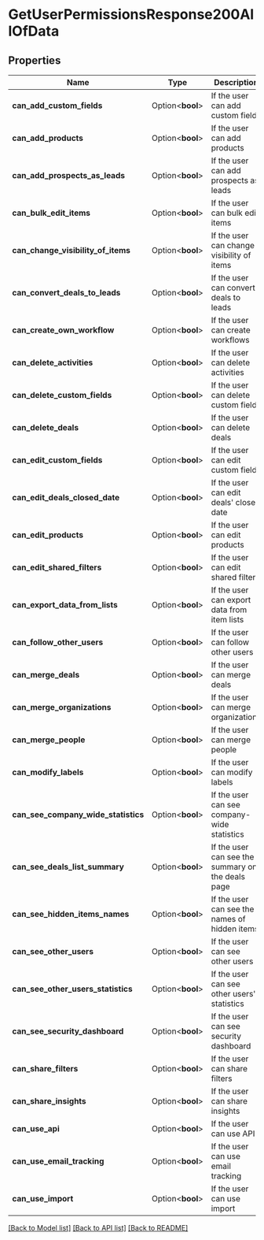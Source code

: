 # GetUserPermissionsResponse200AllOfData

## Properties

Name | Type | Description | Notes
------------ | ------------- | ------------- | -------------
**can_add_custom_fields** | Option<**bool**> | If the user can add custom fields | [optional]
**can_add_products** | Option<**bool**> | If the user can add products | [optional]
**can_add_prospects_as_leads** | Option<**bool**> | If the user can add prospects as leads | [optional]
**can_bulk_edit_items** | Option<**bool**> | If the user can bulk edit items | [optional]
**can_change_visibility_of_items** | Option<**bool**> | If the user can change visibility of items | [optional]
**can_convert_deals_to_leads** | Option<**bool**> | If the user can convert deals to leads | [optional]
**can_create_own_workflow** | Option<**bool**> | If the user can create workflows | [optional]
**can_delete_activities** | Option<**bool**> | If the user can delete activities | [optional]
**can_delete_custom_fields** | Option<**bool**> | If the user can delete custom fields | [optional]
**can_delete_deals** | Option<**bool**> | If the user can delete deals | [optional]
**can_edit_custom_fields** | Option<**bool**> | If the user can edit custom fields | [optional]
**can_edit_deals_closed_date** | Option<**bool**> | If the user can edit deals' closed date | [optional]
**can_edit_products** | Option<**bool**> | If the user can edit products | [optional]
**can_edit_shared_filters** | Option<**bool**> | If the user can edit shared filters | [optional]
**can_export_data_from_lists** | Option<**bool**> | If the user can export data from item lists | [optional]
**can_follow_other_users** | Option<**bool**> | If the user can follow other users | [optional]
**can_merge_deals** | Option<**bool**> | If the user can merge deals | [optional]
**can_merge_organizations** | Option<**bool**> | If the user can merge organizations | [optional]
**can_merge_people** | Option<**bool**> | If the user can merge people | [optional]
**can_modify_labels** | Option<**bool**> | If the user can modify labels | [optional]
**can_see_company_wide_statistics** | Option<**bool**> | If the user can see company-wide statistics | [optional]
**can_see_deals_list_summary** | Option<**bool**> | If the user can see the summary on the deals page | [optional]
**can_see_hidden_items_names** | Option<**bool**> | If the user can see the names of hidden items | [optional]
**can_see_other_users** | Option<**bool**> | If the user can see other users | [optional]
**can_see_other_users_statistics** | Option<**bool**> | If the user can see other users' statistics | [optional]
**can_see_security_dashboard** | Option<**bool**> | If the user can see security dashboard | [optional]
**can_share_filters** | Option<**bool**> | If the user can share filters | [optional]
**can_share_insights** | Option<**bool**> | If the user can share insights | [optional]
**can_use_api** | Option<**bool**> | If the user can use API | [optional]
**can_use_email_tracking** | Option<**bool**> | If the user can use email tracking | [optional]
**can_use_import** | Option<**bool**> | If the user can use import | [optional]

[[Back to Model list]](../README.md#documentation-for-models) [[Back to API list]](../README.md#documentation-for-api-endpoints) [[Back to README]](../README.md)


